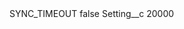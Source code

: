 <?xml version="1.0" encoding="UTF-8"?>
<CustomMetadata xmlns="http://soap.sforce.com/2006/04/metadata" xmlns:xsi="http://www.w3.org/2001/XMLSchema-instance" xmlns:xsd="http://www.w3.org/2001/XMLSchema">
    <label>SYNC_TIMEOUT</label>
    <protected>false</protected>
    <values>
        <field>Setting__c</field>
        <value xsi:type="xsd:string">20000</value>
    </values>
</CustomMetadata>
